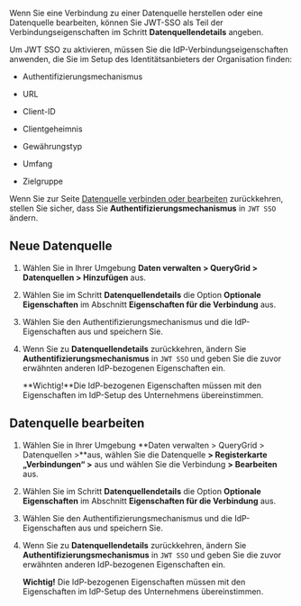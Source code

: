 Wenn Sie eine Verbindung zu einer Datenquelle herstellen oder eine Datenquelle bearbeiten, können Sie JWT-SSO als Teil der Verbindungseigenschaften im Schritt **Datenquellendetails** angeben.

Um JWT SSO zu aktivieren, müssen Sie die IdP-Verbindungseigenschaften anwenden, die Sie im Setup des Identitätsanbieters der Organisation finden:

-   Authentifizierungsmechanismus

-   URL

-   Client-ID

-   Clientgeheimnis

-   Gewährungstyp

-   Umfang

-   Zielgruppe

Wenn Sie zur Seite [Datenquelle verbinden oder bearbeiten](znp1640282079399.md) zurückkehren, stellen Sie sicher, dass Sie **Authentifizierungsmechanismus** in `JWT SSO` ändern.

Neue Datenquelle
----------------

1.  Wählen Sie in Ihrer Umgebung **Daten verwalten \> QueryGrid \> Datenquellen \> Hinzufügen** aus.

2.  Wählen Sie im Schritt **Datenquellendetails** die Option **Optionale Eigenschaften** im Abschnitt **Eigenschaften für die Verbindung** aus.

3.  Wählen Sie den Authentifizierungsmechanismus und die IdP-Eigenschaften aus und speichern Sie.

4.  Wenn Sie zu **Datenquellendetails** zurückkehren, ändern Sie **Authentifizierungsmechanismus** in `JWT SSO` und geben Sie die zuvor erwähnten anderen IdP-bezogenen Eigenschaften ein.

    **Wichtig!**Die IdP-bezogenen Eigenschaften müssen mit den Eigenschaften im IdP-Setup des Unternehmens übereinstimmen.

Datenquelle bearbeiten
----------------------

1.  Wählen Sie in Ihrer Umgebung **Daten verwalten \> QueryGrid \> Datenquellen \>**aus, wählen Sie die Datenquelle **\> Registerkarte „Verbindungen“ \>** aus und wählen Sie die Verbindung **\> Bearbeiten** aus.

2.  Wählen Sie im Schritt **Datenquellendetails** die Option **Optionale Eigenschaften** im Abschnitt **Eigenschaften für die Verbindung** aus.

3.  Wählen Sie den Authentifizierungsmechanismus und die IdP-Eigenschaften aus und speichern Sie.

4.  Wenn Sie zu **Datenquellendetails** zurückkehren, ändern Sie **Authentifizierungsmechanismus** in `JWT SSO` und geben Sie die zuvor erwähnten anderen IdP-bezogenen Eigenschaften ein.

    **Wichtig!** Die IdP-bezogenen Eigenschaften müssen mit den Eigenschaften im IdP-Setup des Unternehmens übereinstimmen.
